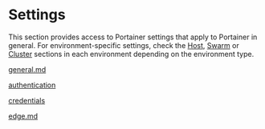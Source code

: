 # Settings

This section provides access to Portainer settings that apply to Portainer in general. For environment-specific settings, check the [Host](../../user/docker/host/), [Swarm](../../user/docker/swarm/) or [Cluster](../../user/kubernetes/cluster/) sections in each environment depending on the environment type.


[general.md](general.md)



[authentication](authentication/)



[credentials](credentials/)



[edge.md](edge.md)

